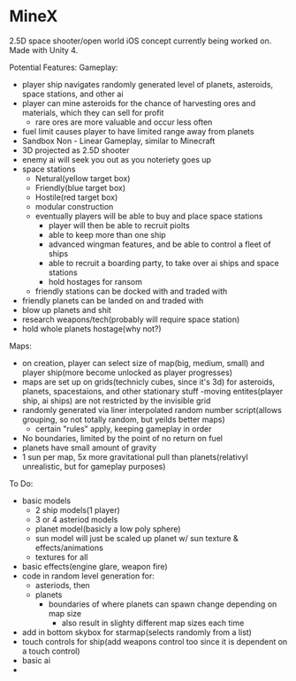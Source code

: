 MineX
=====

2.5D space shooter/open world iOS concept currently being worked on. Made with Unity 4.

Potential Features:
Gameplay:
  - player ship navigates randomly generated level of planets, asteroids, space stations, and other ai
  - player can mine asteroids for the chance of harvesting ores and materials, which they can sell for profit
    - rare ores are more valuable and occur less often
  - fuel limit causes player to have limited range away from planets
  - Sandbox Non - Linear Gameplay, similar to Minecraft
  - 3D projected as 2.5D shooter
  - enemy ai will seek you out as you noteriety goes up
  - space stations
    - Netural(yellow target box)
    - Friendly(blue target box)
    - Hostile(red target box)
    - modular construction
    - eventually players will be able to buy and place space stations
      - player will then be able to recruit piolts
      - able to keep more than one ship
      - advanced wingman features, and be able to control a fleet of ships
      - able to recruit a boarding party, to take over ai ships and space stations
      - hold hostages for ransom
    - friendly stations can be docked with and traded with
  - friendly planets can be landed on and traded with
  - blow up planets and shit
  - research weapons/tech(probably will require space station)
  - hold whole planets hostage(why not?)


Maps:
  - on creation, player can select size of map(big, medium, small) and player ship(more become unlocked as player progresses)
  - maps are set up on grids(technicly cubes, since it's 3d) for asteroids, planets, spacestaions, and other stationary stuff
    -moving entites(player ship, ai ships) are not restricted by the invisible grid
  - randomly generated via liner interpolated random number script(allows grouping, so not totally random, but yeilds better maps)
    - certain "rules" apply, keeping gameplay in order
  - No boundaries, limited by the point of no return on fuel
  - planets have small amount of gravity
  - 1 sun per map, 5x more gravitational pull than planets(relativyl unrealistic, but for gameplay purposes)

To Do:
  - basic models
    - 2 ship models(1 player)
    - 3 or 4 asteriod models
    - planet model(basicly a low poly sphere)
    - sun model will just be scaled up planet w/ sun texture & effects/animations
    - textures for all
  - basic effects(engine glare, weapon fire)
  - code in random level generation for:
    - asteriods, then
    - planets
      - boundaries of where planets can spawn change depending on map size
        - also result in slighty different map sizes each time
  - add in bottom skybox for starmap(selects randomly from a list)
  - touch controls for ship(add weapons control too since it is dependent on a touch control)
  - basic ai
  - 
